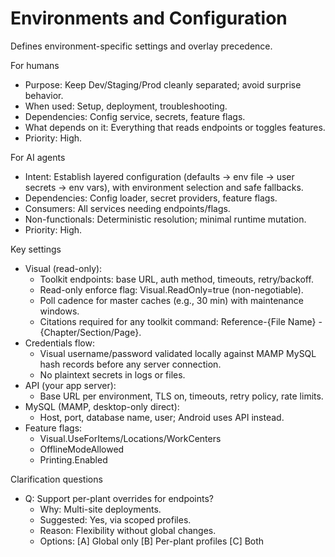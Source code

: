 # Environments and Configuration
Defines environment-specific settings and overlay precedence.

For humans
- Purpose: Keep Dev/Staging/Prod cleanly separated; avoid surprise behavior.
- When used: Setup, deployment, troubleshooting.
- Dependencies: Config service, secrets, feature flags.
- What depends on it: Everything that reads endpoints or toggles features.
- Priority: High.

For AI agents
- Intent: Establish layered configuration (defaults → env file → user secrets → env vars), with environment selection and safe fallbacks.
- Dependencies: Config loader, secret providers, feature flags.
- Consumers: All services needing endpoints/flags.
- Non-functionals: Deterministic resolution; minimal runtime mutation.
- Priority: High.

Key settings
- Visual (read-only):
  - Toolkit endpoints: base URL, auth method, timeouts, retry/backoff.
  - Read-only enforce flag: Visual.ReadOnly=true (non-negotiable).
  - Poll cadence for master caches (e.g., 30 min) with maintenance windows.
  - Citations required for any toolkit command: Reference-{File Name} - {Chapter/Section/Page}.
- Credentials flow:
  - Visual username/password validated locally against MAMP MySQL hash records before any server connection.
  - No plaintext secrets in logs or files.
- API (your app server):
  - Base URL per environment, TLS on, timeouts, retry policy, rate limits.
- MySQL (MAMP, desktop-only direct):
  - Host, port, database name, user; Android uses API instead.
- Feature flags:
  - Visual.UseForItems/Locations/WorkCenters
  - OfflineModeAllowed
  - Printing.Enabled

Clarification questions
- Q: Support per-plant overrides for endpoints?
  - Why: Multi-site deployments.
  - Suggested: Yes, via scoped profiles.
  - Reason: Flexibility without global changes.
  - Options: [A] Global only [B] Per-plant profiles [C] Both